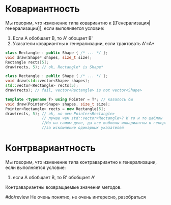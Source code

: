 # Ковариантность 
Мы говорим, что изменение типа ковариантно к [[Генерализация|генерализации]], если выполняется условие:
1. Если A обобщает B, то A' обощает B'
2. Указатели ковариантны к генерализации, если трактовать A'=A*
```cpp
class Rectangle : public Shape { /* ... */ };  
void draw(Shape* shapes, size_t size);  
Rectangle rects[5];  
draw(rects, 5); // ok, Rectangle* is Shape*

class Rectangle : public Shape { /* ... */ };  
void draw(std::vector<Shape> shapes);  
std::vector<Rectangle> rects(5);  
draw(rects); // fail, vector<Rectangle> is not vector<Shape>

template <typename T> using Pointer = T*; // казалось бы  
void draw(Pointer<Shape> shapes, size_t size);  
Pointer<Rectangle> rects = new Rectangle[5];  
draw(rects, 5); // ok, но чем Pointer<Rectangle>  
				// лучше чем std::vector<Rectangle>? И то и то шаблон
				//Но на самом деле, да все шаблоны инвариантны к генерализации, 
				//за исключение одинарных указателей
```

# Контрвариантность
Мы говорим, что изменение типа контравариантно к генерализации, если выполняется условие: 
1. если A обобщает B, то B' обобщает A' 
 
Контравариантны возвращаемые значения методов.

#do/review Не очень понятно, не очень интересно, разобраться